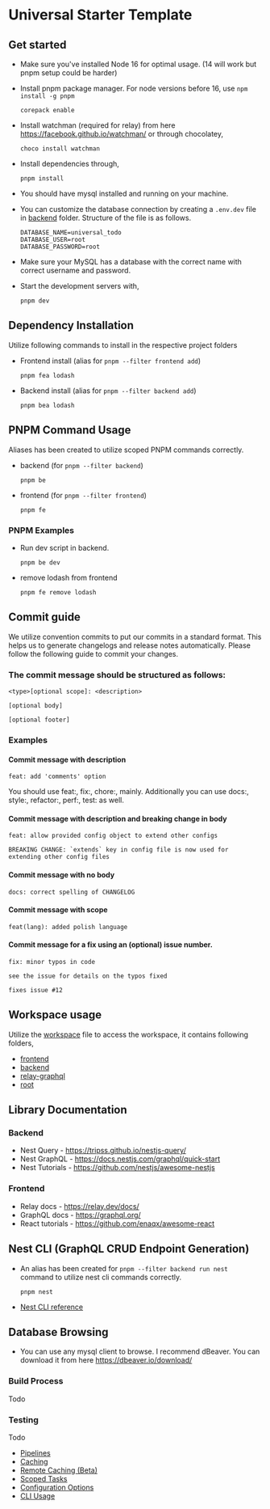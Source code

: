 # Universal Starter Template

## Get started

- Make sure you've installed Node 16 for optimal usage. (14 will work but pnpm setup could be harder)
- Install pnpm package manager. For node versions before 16, use `npm install -g pnpm`
  ```
  corepack enable
  ```
- Install watchman (required for relay) from here https://facebook.github.io/watchman/ or through chocolatey,

  ```
  choco install watchman
  ```

- Install dependencies through,

  ```
  pnpm install
  ```

- You should have mysql installed and running on your machine.

- You can customize the database connection by creating a `.env.dev` file in [backend](apps/backend/) folder. Structure of the file is as follows.

  ```
  DATABASE_NAME=universal_todo
  DATABASE_USER=root
  DATABASE_PASSWORD=root
  ```

- Make sure your MySQL has a database with the correct name with correct username and password.

- Start the development servers with,

  ```
  pnpm dev
  ```

## Dependency Installation

Utilize following commands to install in the respective project folders

- Frontend install (alias for `pnpm --filter frontend add`)

  ```
  pnpm fea lodash
  ```

- Backend install (alias for `pnpm --filter backend add`)

  ```
  pnpm bea lodash
  ```

## PNPM Command Usage

Aliases has been created to utilize scoped PNPM commands correctly.

- backend (for `pnpm --filter backend`)

  ```
  pnpm be
  ```

- frontend (for `pnpm --filter frontend`)

  ```
  pnpm fe
  ```

### PNPM Examples

- Run dev script in backend.

  ```
  pnpm be dev
  ```

- remove lodash from frontend
  ```
  pnpm fe remove lodash
  ```

## Commit guide

We utilize convention commits to put our commits in a standard format. This helps us to generate changelogs and release notes automatically. Please follow the following guide to commit your changes.

### The commit message should be structured as follows:

```
<type>[optional scope]: <description>

[optional body]

[optional footer]
```

### Examples

#### Commit message with description

```
feat: add 'comments' option
```

You should use feat:, fix:, chore:, mainly. Additionally you can use docs:, style:, refactor:, perf:, test: as well.

#### Commit message with description and breaking change in body

```
feat: allow provided config object to extend other configs

BREAKING CHANGE: `extends` key in config file is now used for extending other config files
```

#### Commit message with no body

```
docs: correct spelling of CHANGELOG
```

#### Commit message with scope

```
feat(lang): added polish language
```

#### Commit message for a fix using an (optional) issue number.

```
fix: minor typos in code

see the issue for details on the typos fixed

fixes issue #12
```

## Workspace usage

Utilize the [workspace](starter.code-workspace) file to access the workspace, it contains following folders,

- [frontend](apps/frontend/)
- [backend](apps/backend/)
- [relay-graphql](packages/relay-run/)
- [root](/)

## Library Documentation

### Backend

- Nest Query - https://tripss.github.io/nestjs-query/
- Nest GraphQL - https://docs.nestjs.com/graphql/quick-start
- Nest Tutorials - https://github.com/nestjs/awesome-nestjs

### Frontend

- Relay docs - https://relay.dev/docs/
- GraphQL docs - https://graphql.org/
- React tutorials - https://github.com/enaqx/awesome-react

## Nest CLI (GraphQL CRUD Endpoint Generation)

- An alias has been created for `pnpm --filter backend run nest` command to utilize nest cli commands correctly.
  ```
  pnpm nest
  ```
- [Nest CLI reference](https://docs.nestjs.com/cli/overview)

## Database Browsing

- You can use any mysql client to browse. I recommend dBeaver. You can download it from here https://dbeaver.io/download/

<!--
### Nest CLI Examples

- Generate a new CRUD resource called matric inside [src/facebook](apps/backend/src/facebook/) folder in backend. (Utilized the `folder_name/resource_name` syntax to add to the correct folder)
  ```
  pnpm nest g resource facebook/matric
  ```
- Please find the list of all generatable attributes [here](https://docs.nestjs.com/cli/usages#arguments-1)

## Database browsing

- Use [MongoDBCompass](https://www.mongodb.com/try/download/compass) to browse the data.

- Use the URL in `MONGO_DB` field in `.env.dev` to connect to the online database. -->

### Build Process

Todo

### Testing

Todo

- [Pipelines](https://turborepo.org/docs/core-concepts/pipelines)
- [Caching](https://turborepo.org/docs/core-concepts/caching)
- [Remote Caching (Beta)](https://turborepo.org/docs/core-concepts/remote-caching)
- [Scoped Tasks](https://turborepo.org/docs/core-concepts/scopes)
- [Configuration Options](https://turborepo.org/docs/reference/configuration)
- [CLI Usage](https://turborepo.org/docs/reference/command-line-reference)
